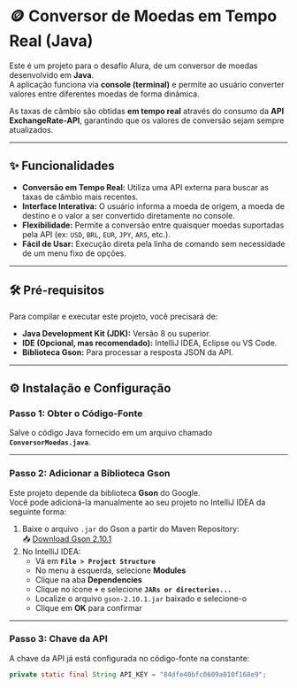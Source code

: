 # 🪙 Conversor de Moedas em Tempo Real (Java)

Este é um projeto para o desafio Alura, de um conversor de moedas desenvolvido em **Java**.  
A aplicação funciona via **console (terminal)** e permite ao usuário converter valores entre diferentes moedas de forma dinâmica.

As taxas de câmbio são obtidas **em tempo real** através do consumo da **API ExchangeRate-API**, garantindo que os valores de conversão sejam sempre atualizados.

---

## ✨ Funcionalidades
- **Conversão em Tempo Real:** Utiliza uma API externa para buscar as taxas de câmbio mais recentes.  
- **Interface Interativa:** O usuário informa a moeda de origem, a moeda de destino e o valor a ser convertido diretamente no console.  
- **Flexibilidade:** Permite a conversão entre quaisquer moedas suportadas pela API (ex: `USD`, `BRL`, `EUR`, `JPY`, `ARS`, etc.).  
- **Fácil de Usar:** Execução direta pela linha de comando sem necessidade de um menu fixo de opções.  

---

## 🛠️ Pré-requisitos
Para compilar e executar este projeto, você precisará de:
- **Java Development Kit (JDK):** Versão 8 ou superior.  
- **IDE (Opcional, mas recomendado):** IntelliJ IDEA, Eclipse ou VS Code.  
- **Biblioteca Gson:** Para processar a resposta JSON da API.  

---

## ⚙️ Instalação e Configuração

### **Passo 1: Obter o Código-Fonte**
Salve o código Java fornecido em um arquivo chamado **`ConversorMoedas.java`**.

---

### **Passo 2: Adicionar a Biblioteca Gson**
Este projeto depende da biblioteca **Gson** do Google.  
Você pode adicioná-la manualmente ao seu projeto no IntelliJ IDEA da seguinte forma:

1. Baixe o arquivo `.jar` do Gson a partir do Maven Repository:  
   📥 [Download Gson 2.10.1](https://repo1.maven.org/maven2/com/google/code/gson/gson/2.10.1/gson-2.10.1.jar)  
2. No IntelliJ IDEA:  
   - Vá em **`File > Project Structure`**  
   - No menu à esquerda, selecione **Modules**  
   - Clique na aba **Dependencies**  
   - Clique no ícone **`+`** e selecione **`JARs or directories...`**  
   - Localize o arquivo `gson-2.10.1.jar` baixado e selecione-o  
   - Clique em **OK** para confirmar  

---

### **Passo 3: Chave da API**
A chave da API já está configurada no código-fonte na constante:
```java
private static final String API_KEY = "84dfe40bfc0609a010f168e9";
